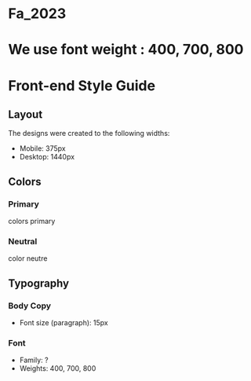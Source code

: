 # Fa_2023
# We use font weight : 400, 700, 800
# 
# Front-end Style Guide

## Layout

The designs were created to the following widths:

- Mobile: 375px
- Desktop: 1440px

## Colors

### Primary

colors primary

### Neutral

color neutre

## Typography

### Body Copy

- Font size (paragraph): 15px

### Font

- Family: ?
- Weights: 400, 700, 800
